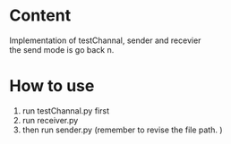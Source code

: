 
# Content
Implementation of testChannal, sender and recevier \
the send mode is go back n.

# How to use 

1. run testChannal.py first
2. run receiver.py
3. then run sender.py (remember to revise the file path. )
